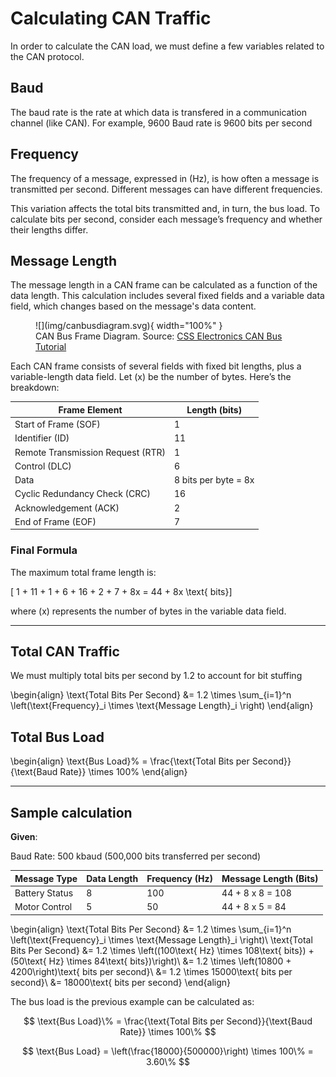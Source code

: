 # Calculating CAN Traffic

In order to calculate the CAN load, we must define a few variables related to the CAN protocol.

## Baud

The baud rate is the rate at which data is transfered in a communication channel (like CAN). For example, 9600 Baud rate is 9600 bits per second

## Frequency

The frequency of a message, expressed in (Hz), is how often a message is transmitted per second. Different messages can have different frequencies.

This variation affects the total bits transmitted and, in turn, the bus load. To calculate bits per second, consider each message’s frequency and whether their lengths differ.

## Message Length

The message length in a CAN frame can be calculated as a function of the data length. This calculation includes several fixed fields and a variable data field, which changes based on the message's data content.

<figure markdown="span">
![](img/canbusdiagram.svg){ width="100%" }
<figcaption>CAN Bus Frame Diagram. Source: <a href="https://www.csselectronics.com/pages/can-bus-simple-intro-tutorial">CSS Electronics CAN Bus Tutorial</a></figcaption>
</figure>

Each CAN frame consists of several fields with fixed bit lengths, plus a variable-length data field. Let \(x\) be the number of bytes. Here’s the breakdown:

|Frame Element| Length (bits)|
|--------------|------------|
|Start of Frame (SOF) |     1   |
|Identifier (ID)|      11     |
|Remote Transmission Request (RTR)| 1|
| Control (DLC)| 6|
|Data| 8 bits per byte = 8x|
|Cyclic Redundancy Check (CRC) | 16 |
|Acknowledgement (ACK)| 2 |
|End of Frame (EOF)| 7|

### Final Formula

The maximum total frame length is:

\[ 1 + 11 + 1 + 6 + 16 + 2 + 7 + 8x = 44 + 8x \text{ bits}\]

where \(x\) represents the number of bytes in the variable data field.

--------------------------------------

## Total CAN Traffic

We must multiply total bits per second by 1.2 to account for bit stuffing

\begin{align}
\text{Total Bits Per Second} &= 1.2 \times \sum_{i=1}^n \left(\text{Frequency}_i \times \text{Message Length}_i \right)
\end{align}

## Total Bus Load

\begin{align}
\text{Bus Load}\% = \frac{\text{Total Bits per Second}}{\text{Baud Rate}} \times 100\%
\end{align}

--------------------------------------

## Sample calculation

**Given**:

Baud Rate: 500 kbaud (500,000 bits transferred per second)

|Message Type | Data Length| Frequency (Hz)| Message Length (Bits)|
|--------------|------------|---------------|---------------------|
|Battery Status|     8      |     100       | 44 + 8 x 8 = 108|
|Motor Control|      5      |     50        | 44 + 8 x 5 = 84|

\begin{align}
\text{Total Bits Per Second} &= 1.2 \times \sum_{i=1}^n \left(\text{Frequency}_i \times \text{Message Length}_i \right)\\
\text{Total Bits Per Second} &= 1.2 \times \left((100\text{ Hz} \times 108\text{ bits}) + (50\text{ Hz} \times 84\text{ bits})\right)\\
&= 1.2 \times \left(10800 + 4200\right)\text{ bits per second}\\
&= 1.2 \times 15000\text{ bits per second}\\
&= 18000\text{ bits per second}
\end{align}


The bus load is the previous example can be calculated as:

$$
\text{Bus Load}\% = \frac{\text{Total Bits per Second}}{\text{Baud Rate}} \times 100\%
$$

$$
\text{Bus Load} = \left(\frac{18000}{500000}\right) \times 100\% = 3.60\%
$$
